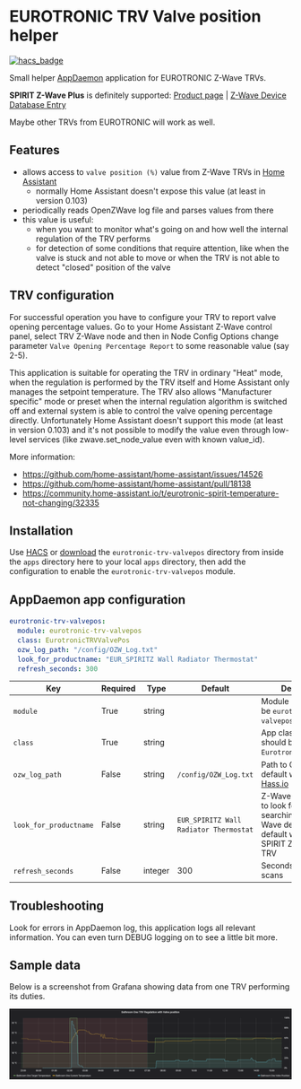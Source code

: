 # EUROTRONIC TRV Valve position helper

[![hacs_badge](https://img.shields.io/badge/HACS-Default-orange.svg)](https://github.com/custom-components/hacs)

Small helper [AppDaemon](https://github.com/home-assistant/appdaemon) application for EUROTRONIC Z-Wave TRVs.

__SPIRIT Z-Wave Plus__ is definitely supported: [Product page](https://eurotronic.org/produkte/z-wave-heizkoerperthermostat/spirit-z-wave-plus/) | [Z-Wave Device Database Entry](https://www.cd-jackson.com/index.php/zwave/zwave-device-database/zwave-device-list/devicesummary/710)

Maybe other TRVs from EUROTRONIC will work as well.

## Features

* allows access to `valve position (%)` value from Z-Wave TRVs in [Home Assistant](https://www.home-assistant.io/)
  * normally Home Assistant doesn't expose this value (at least in version 0.103)
* periodically reads OpenZWave log file and parses values from there
* this value is useful:
  * when you want to monitor what's going on and how well the internal regulation of the TRV performs
  * for detection of some conditions that require attention, like when the valve is stuck and not able to move or when the TRV is not able to detect "closed" position of the valve

## TRV configuration

For successful operation you have to configure your TRV to report valve opening percentage values. Go to your Home Assistant Z-Wave control panel, select TRV Z-Wave node and then in Node Config Options change parameter `Valve Opening Percentage Report` to some reasonable value (say 2-5).

This application is suitable for operating the TRV in ordinary "Heat" mode, when the regulation is performed by the TRV itself and Home Assistant only manages the setpoint temperature. The TRV also allows "Manufacturer specific" mode or preset when the internal regulation algorithm is switched off and external system is able to control the valve opening percentage directly. Unfortunately Home Assistant doesn't support this mode (at least in version 0.103) and it's not possible to modify the value even through low-level services (like zwave.set\_node\_value even with known value\_id).

More information:

* https://github.com/home-assistant/home-assistant/issues/14526
* https://github.com/home-assistant/home-assistant/pull/18138
* https://community.home-assistant.io/t/eurotronic-spirit-temperature-not-changing/32335

## Installation

Use [HACS](https://github.com/custom-components/hacs) or [download](https://github.com/jmarsik/ad-eurotronic-trv-valvepos/releases) the `eurotronic-trv-valvepos` directory from inside the `apps` directory here to your local `apps` directory, then add the configuration to enable the `eurotronic-trv-valvepos` module.

## AppDaemon app configuration

```yaml
eurotronic-trv-valvepos:
  module: eurotronic-trv-valvepos
  class: EurotronicTRVValvePos
  ozw_log_path: "/config/OZW_Log.txt"
  look_for_productname: "EUR_SPIRITZ Wall Radiator Thermostat"
  refresh_seconds: 300
```

Key | Required | Type | Default | Description
-- | -- | -- | -- | --
`module` | True | string | | Module name, should be `eurotronic-trv-valvepos`
`class` | True | string | | App class name, should be `EurotronicTRVValvePos`
`ozw_log_path` | False | string | `/config/OZW_Log.txt` | Path to OZW log file, default works in [Hass.io](https://www.home-assistant.io/hassio/)
`look_for_productname` | False | string | `EUR_SPIRITZ Wall Radiator Thermostat` | Z-Wave product name to look for when searching for TRV Z-Wave device entities, default works for SPIRIT Z-Wave Plus TRV
`refresh_seconds` | False | integer | 300 | Seconds between log scans

## Troubleshooting

Look for errors in AppDaemon log, this application logs all relevant information. You can even turn DEBUG logging on to see a little bit more.

## Sample data

Below is a screenshot from Grafana showing data from one TRV performing its duties.

![Sample data from Grafana](images/2019-12-28_15-41-00.png)
